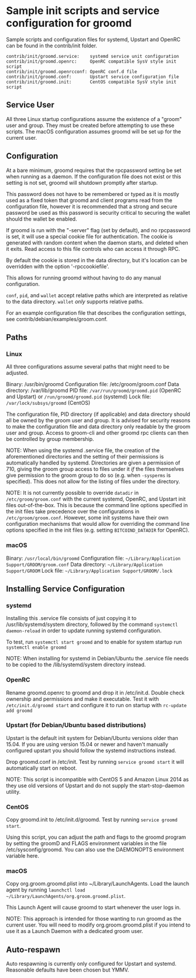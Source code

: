 Sample init scripts and service configuration for groomd
==========================================================

Sample scripts and configuration files for systemd, Upstart and OpenRC
can be found in the contrib/init folder.

    contrib/init/groomd.service:    systemd service unit configuration
    contrib/init/groomd.openrc:     OpenRC compatible SysV style init script
    contrib/init/groomd.openrcconf: OpenRC conf.d file
    contrib/init/groomd.conf:       Upstart service configuration file
    contrib/init/groomd.init:       CentOS compatible SysV style init script

Service User
---------------------------------

All three Linux startup configurations assume the existence of a "groom" user
and group.  They must be created before attempting to use these scripts.
The macOS configuration assumes groomd will be set up for the current user.

Configuration
---------------------------------

At a bare minimum, groomd requires that the rpcpassword setting be set
when running as a daemon.  If the configuration file does not exist or this
setting is not set, groomd will shutdown promptly after startup.

This password does not have to be remembered or typed as it is mostly used
as a fixed token that groomd and client programs read from the configuration
file, however it is recommended that a strong and secure password be used
as this password is security critical to securing the wallet should the
wallet be enabled.

If groomd is run with the "-server" flag (set by default), and no rpcpassword is set,
it will use a special cookie file for authentication. The cookie is generated with random
content when the daemon starts, and deleted when it exits. Read access to this file
controls who can access it through RPC.

By default the cookie is stored in the data directory, but it's location can be overridden
with the option '-rpccookiefile'.

This allows for running groomd without having to do any manual configuration.

`conf`, `pid`, and `wallet` accept relative paths which are interpreted as
relative to the data directory. `wallet` *only* supports relative paths.

For an example configuration file that describes the configuration settings,
see contrib/debian/examples/groom.conf.

Paths
---------------------------------

### Linux

All three configurations assume several paths that might need to be adjusted.

Binary:              /usr/bin/groomd
Configuration file:  /etc/groom/groom.conf
Data directory:      /var/lib/groomd
PID file:            `/var/run/groomd/groomd.pid` (OpenRC and Upstart) or `/run/groomd/groomd.pid` (systemd)
Lock file:           `/var/lock/subsys/groomd` (CentOS)

The configuration file, PID directory (if applicable) and data directory
should all be owned by the groom user and group.  It is advised for security
reasons to make the configuration file and data directory only readable by the
groom user and group.  Access to groom-cli and other groomd rpc clients
can then be controlled by group membership.

NOTE: When using the systemd .service file, the creation of the aforementioned
directories and the setting of their permissions is automatically handled by
systemd. Directories are given a permission of 710, giving the groom group
access to files under it _if_ the files themselves give permission to the
groom group to do so (e.g. when `-sysperms` is specified). This does not allow
for the listing of files under the directory.

NOTE: It is not currently possible to override `datadir` in
`/etc/groom/groom.conf` with the current systemd, OpenRC, and Upstart init
files out-of-the-box. This is because the command line options specified in the
init files take precedence over the configurations in
`/etc/groom/groom.conf`. However, some init systems have their own
configuration mechanisms that would allow for overriding the command line
options specified in the init files (e.g. setting `BITCOIND_DATADIR` for
OpenRC).

### macOS

Binary:              `/usr/local/bin/groomd`
Configuration file:  `~/Library/Application Support/GROOM/groom.conf`
Data directory:      `~/Library/Application Support/GROOM`
Lock file:           `~/Library/Application Support/GROOM/.lock`

Installing Service Configuration
-----------------------------------

### systemd

Installing this .service file consists of just copying it to
/usr/lib/systemd/system directory, followed by the command
`systemctl daemon-reload` in order to update running systemd configuration.

To test, run `systemctl start groomd` and to enable for system startup run
`systemctl enable groomd`

NOTE: When installing for systemd in Debian/Ubuntu the .service file needs to be copied to the /lib/systemd/system directory instead.

### OpenRC

Rename groomd.openrc to groomd and drop it in /etc/init.d.  Double
check ownership and permissions and make it executable.  Test it with
`/etc/init.d/groomd start` and configure it to run on startup with
`rc-update add groomd`

### Upstart (for Debian/Ubuntu based distributions)

Upstart is the default init system for Debian/Ubuntu versions older than 15.04. If you are using version 15.04 or newer and haven't manually configured upstart you should follow the systemd instructions instead.

Drop groomd.conf in /etc/init.  Test by running `service groomd start`
it will automatically start on reboot.

NOTE: This script is incompatible with CentOS 5 and Amazon Linux 2014 as they
use old versions of Upstart and do not supply the start-stop-daemon utility.

### CentOS

Copy groomd.init to /etc/init.d/groomd. Test by running `service groomd start`.

Using this script, you can adjust the path and flags to the groomd program by
setting the groomD and FLAGS environment variables in the file
/etc/sysconfig/groomd. You can also use the DAEMONOPTS environment variable here.

### macOS

Copy org.groom.groomd.plist into ~/Library/LaunchAgents. Load the launch agent by
running `launchctl load ~/Library/LaunchAgents/org.groom.groomd.plist`.

This Launch Agent will cause groomd to start whenever the user logs in.

NOTE: This approach is intended for those wanting to run groomd as the current user.
You will need to modify org.groom.groomd.plist if you intend to use it as a
Launch Daemon with a dedicated groom user.

Auto-respawn
-----------------------------------

Auto respawning is currently only configured for Upstart and systemd.
Reasonable defaults have been chosen but YMMV.
